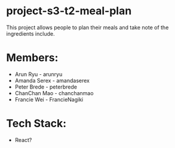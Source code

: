 # project-s3-t2-meal-plan

This project allows people to plan their meals and take note of the ingredients include.

# Members:
* Arun Ryu - arunryu
* Amanda Serex - amandaserex
* Peter Brede - peterbrede
* ChanChan Mao - chanchanmao
* Francie Wei - FrancieNagiki

# Tech Stack:
* React?

